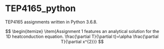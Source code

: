 # TEP4165_python
TEP4165 assignments written in Python 3.6.8.

$$ \begin{itemize}
   \item{Assignment 1 features an analytical solution for the 1D heatconduction equation. \frac{\partial T}{\partial t}=\alpha \frac{\partial T}{\partial x^{2}}} $$

